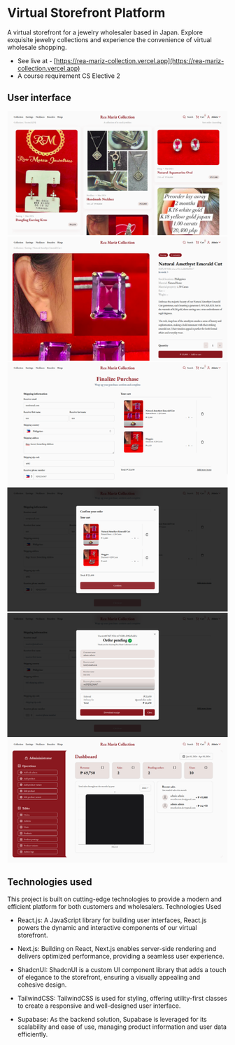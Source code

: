 # Virtual Storefront Platform

A virtual storefront for a jewelry wholesaler based in Japan. Explore exquisite jewelry collections and experience the convenience of virtual wholesale shopping. 
* See live at - [https://rea-mariz-collection.vercel.app](https://rea-mariz-collection.vercel.app)
* A course requirement CS Elective 2
## User interface
![](images/1.png)
![](images/2.png)
![](images/3.png)
![](images/4.png)
![](images/5.png)
![](images/6.png)

## Technologies used
This project is built on cutting-edge technologies to provide a modern and efficient platform for both customers and wholesalers.
Technologies Used

* React.js: A JavaScript library for building user interfaces, React.js powers the dynamic and interactive components of our virtual storefront.

* Next.js: Building on React, Next.js enables server-side rendering and delivers optimized performance, providing a seamless user experience.

* ShadcnUI: ShadcnUI is a custom UI component library that adds a touch of elegance to the storefront, ensuring a visually appealing and cohesive design.

* TailwindCSS: TailwindCSS is used for styling, offering utility-first classes to create a responsive and well-designed user interface.

* Supabase: As the backend solution, Supabase is leveraged for its scalability and ease of use, managing product information and user data efficiently.
